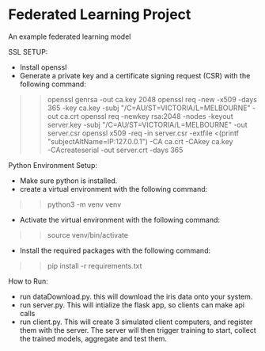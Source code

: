 # Federated Learning Project
 An example federated learning model
 
SSL SETUP:

 - Install openssl
 - Generate a private key and a certificate signing request (CSR) with the following command:

>> openssl genrsa -out ca.key 2048
>> openssl req -new -x509 -days 365 -key ca.key -subj "/C=AU/ST=VICTORIA/L=MELBOURNE" -out ca.crt
>> openssl req -newkey rsa:2048 -nodes -keyout server.key -subj "/C=AU/ST=VICTORIA/L=MELBOURNE" -out server.csr
>> openssl x509 -req -in server.csr -extfile <(printf "subjectAltName=IP:127.0.0.1") -CA ca.crt -CAkey ca.key \
        -CAcreateserial -out server.crt -days 365

Python Environment Setup:
 - Make sure python is installed.
 - create a virtual environment with the following command:
>> python3 -m venv venv
 - Activate the virtual environment with the following command:
>> source venv/bin/activate
 - Install the required packages with the following command:
>> pip install -r requirements.txt
 
How to Run:
 - run dataDownload.py. this will download the iris data onto your system.
 - run server.py. This will intialize the flask app, so clients can make api calls
 - run client.py. This will create 3 simulated client computers, and register them with the server.
   The server will then trigger training to start, collect the trained models, aggregate and test them.

